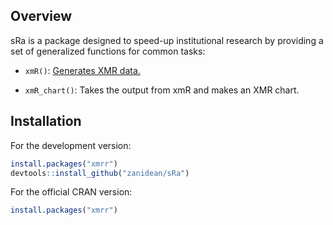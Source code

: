 Overview
---------

sRa is a package designed to speed-up institutional research by providing a set of generalized functions for common tasks:

- `xmR()`: [Generates XMR data.](https://sramhc.shinyapps.io/xmrbuilder/)

- `xmR_chart()`: Takes the output from xmR and makes an XMR chart.


Installation
------------

For the development version:

``` R
install.packages("xmrr")
devtools::install_github("zanidean/sRa")
```

For the official CRAN version:

``` R
install.packages("xmrr")
```
